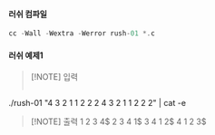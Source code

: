 #### 러쉬 컴파일
```C
cc -Wall -Wextra -Werror rush-01 *.c
```
#### 러쉬 예제1

> [!NOTE] 입력 
>```C
./rush-01 "4 3 2 1 1 2 2 2 4 3 2 1 1 2 2 2" | cat -e

> [!NOTE] 출력 
> 1 2 3 4$ 
> 2 3 4 1$ 
> 3 4 1 2$ 
> 4 1 2 3$ 
